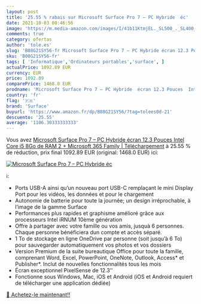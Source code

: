 ```yaml
---
layout: post
title: '25.55 % rabais sur Microsoft Surface Pro 7 – PC Hybride  éc'
date: 2021-10-03 00:46:56
image: 'https://m.media-amazon.com/images/I/41b11KtmjEL._SL500_._SL400_.jpg'
comments: true
category: ofertas
author: 'tole.es'
slug: 'B08G21SY56-fr Microsoft Surface Pro 7 – PC Hybride écran 12.3 Pouces...'
sku: 'B08G21SY56-fr'
tags: [ 'Informatique','Ordinateurs portables','surface', ]
actualPrice: 1092.89 EUR
currency: EUR
price: 1092.89
comparePrice: 1468.0 EUR
prodname: 'Microsoft Surface Pro 7 – PC Hybride  écran 12.3 Pouces  Intel Core i5  8Go de RAM  2 + Microsoft 365 Family | Téléchargement'
country: 'fr'
flag: '🇫🇷'
brand: 'Surface'
buyurl: 'https://www.amazon.fr/dp/B08G21SY56/?tag=tolees0d-21'
descuento: '25.55'
average: '1106.30333333333'
---
```


Vous avez [Microsoft Surface Pro 7 – PC Hybride  écran 12.3 Pouces  Intel Core i5  8Go de RAM  2 + Microsoft 365 Family | Téléchargement](https://www.amazon.fr/dp/B08G21SY56/?tag=tolees0d-21)  à  25.55 % de réduction, prix final  1092.89 EUR (original: 1468.0 EUR) ici:

[![Microsoft Surface Pro 7 – PC Hybride  éc](https://m.media-amazon.com/images/I/41b11KtmjEL._SL500_._SL400_.jpg)](https://www.amazon.fr/dp/B08G21SY56/?tag=tolees0d-21)

ℹ️:

- Ports USB-A ainsi qu’un nouveau port USB-C remplaçant le mini Display Port pour les vidéos, les données et pour le chargement
- Autonomie de batterie pour toute la journée; un design irréprochable, à l’image de la gamme Surface
- Performances plus rapides et graphisme amélioré grâce aux processeurs Intel iRNUM 10ème génération
- Offre à partager avec votre famille ou vos amis, jusquà 6 personnes. Chaque personne bénéficiera dun compte et accès séparé.
- 1 To de stockage en ligne OneDrive par personne (soit jusqu’à 6 To) pour sauvegarder automatiquement vos photos et vos dossiers
- Version Premium de la suite bureautique Office pour toute la famille, comprenant Word, Excel, PowerPoint, OneNote, Outlook, Access* et Publisher*. Inclut de nouvelles fonctionnalités tous les mois
- Écran exceptionnel PixelSense de 12.3’’
- Fonctionne sous Windows, Mac, iOS et Android (iOS et Android requiert de télécharger une application dédiée)

[🛒 Achetez-le maintenant!!](https://www.amazon.fr/dp/B08G21SY56/?tag=tolees0d-21)
